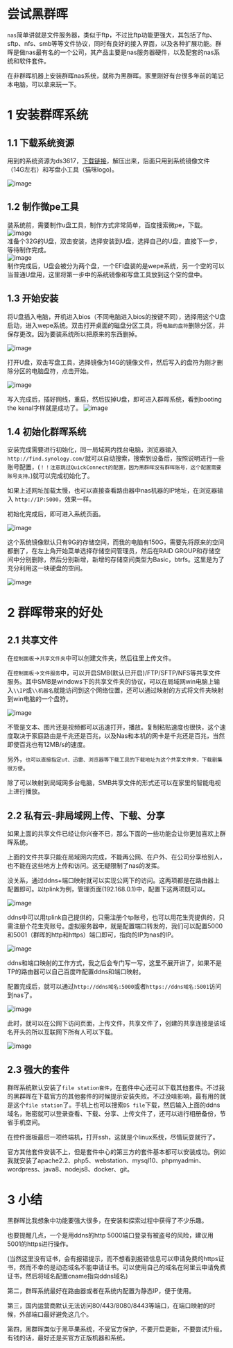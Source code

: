 # 尝试黑群晖
`nas`简单讲就是文件服务器，类似于ftp，不过比ftp功能更强大，其包括了ftp、sftp、nfs、smb等等文件协议，同时有良好的接入界面，以及各种扩展功能。群晖是做nas最有名的一个公司，其产品主要是nas服务器硬件，以及配套的nas系统和软件套件。

在非群晖机器上安装群晖nas系统，就称为黑群晖。家里刚好有台很多年前的笔记本电脑，可以拿来玩一下。
# 1 安装群晖系统
## 1.1 下载系统资源
用到的系统资源为ds3617，[下载链接](https://777.obs.cn-north-1.myhuaweicloud.com/%E7%BE%A4%E6%99%96%E4%BA%8C%E5%90%88%E4%B8%80%E5%AE%8C%E7%BE%8E%E6%B4%97%E7%99%BD.7z)，解压出来，后面只用到系统镜像文件（14G左右）和写盘小工具（猫咪logo)。

![image](https://bolg.obs.cn-north-1.myhuaweicloud.com/1906/nas4.jpg)

## 1.2 制作微pe工具
装系统前，需要制作u盘工具，制作方式非常简单，百度搜索微pe，下载。  
![image](https://bolg.obs.cn-north-1.myhuaweicloud.com/1906/nas1.jpg)  
准备个32G的U盘，双击安装，选择安装到U盘，选择自己的U盘，直接下一步，等待制作完成。   
![image](https://bolg.obs.cn-north-1.myhuaweicloud.com/1906/nas2.png)  
制作完成后，U盘会被分为两个盘，一个EFI盘装的是wepe系统，另一个空的可以当普通U盘用，这里将第一步中的系统镜像和写盘工具放到这个空的盘中。
## 1.3 开始安装
将U盘插入电脑，开机进入bios（不同电脑进入bios的按键不同），选择用这个U盘启动，进入wepe系统。双击打开桌面的磁盘分区工具，将`电脑的盘符`删除分区，并保存更改。因为要装系统所以把原来的东西删掉。

![image](https://bolg.obs.cn-north-1.myhuaweicloud.com/1906/nas3.jpg)

打开U盘，双击写盘工具，选择镜像为14G的镜像文件，然后写入的盘符为刚才删除分区的电脑盘符，点击开始。

![image](https://bolg.obs.cn-north-1.myhuaweicloud.com/1906/nas5.jpg)

写入完成后，插好网线，重启，然后拔掉U盘，即可进入群晖系统，看到booting the kenal字样就是成功了。
![image](https://bolg.obs.cn-north-1.myhuaweicloud.com/1906/nas6.jpg)
## 1.4 初始化群晖系统
安装完成需要进行初始化，同一局域网内找台电脑，浏览器输入`http://find.synology.com/`就可以自动搜索，搜索到设备后，按照说明进行一些账号配置，(`！！注意跳过QuickConnect的配置，因为黑群晖没有群晖账号，这个配置需要账号支持。`)就可以完成初始化了。

如果上述网址加载太慢，也可以直接查看路由器中nas机器的IP地址，在浏览器输入 `http://IP:5000`，效果一样。

初始化完成后，即可进入系统页面。  

![image](https://bolg.obs.cn-north-1.myhuaweicloud.com/1906/nas7.jpg)

这个系统镜像默认只有9G的存储空间，而我的电脑有150G，需要先将原来的空间都删了，在左上角开始菜单选择存储空间管理员，然后在RAID GROUP和存储空间中分别删除，然后分别新增，新增的存储空间类型为Basic，btrfs。这里是为了充分利用这一块硬盘的空间。

![image](https://bolg.obs.cn-north-1.myhuaweicloud.com/1906/nas8.png)

# 2 群晖带来的好处
## 2.1 共享文件
在`控制面板`->`共享文件夹`中可以创建文件夹，然后往里上传文件。

在`控制面板`->`文件服务`中，可以开启SMB(默认已开启)/FTP/SFTP/NFS等共享文件服务。其中SMB是windows下的共享文件夹的协议，可以在局域网win电脑上输入`\\IP`或`\\机器名`就能访问到这个网络位置，还可以通过映射的方式将文件夹映射到win电脑的一个盘符。

![image](https://bolg.obs.cn-north-1.myhuaweicloud.com/1906/nas9.jpg)

不管是文本、图片还是视频都可以迅速打开，播放。复制粘贴速度也很快，这个速度取决于家庭路由是千兆还是百兆，以及Nas和本机的网卡是千兆还是百兆，当然即使百兆也有12MB/s的速度。

另外，`也可以直接指定ut、迅雷、浏览器等下载工具的下载地址为这个共享文件夹，下载剧集很方便`。

除了可以映射到局域网多台电脑，SMB共享文件的形式还可以在家里的智能电视上进行播放。
## 2.2 私有云-非局域网上传、下载、分享
如果上面的共享文件已经让你兴奋不已，那么下面的一些功能会让你更加喜欢上群晖系统。

上面的文件共享只能在局域网内完成，不能再公网、在户外、在公司分享给别人，也不能在这些地方上传和访问。这无疑限制了nas的发挥。

没关系，通过ddns+端口映射就可以实现公网下的访问。这两项都是在路由器上配置即可。以tplink为例，管理页面(192.168.0.1)中，配置下这两项既可以。

![image](https://bolg.obs.cn-north-1.myhuaweicloud.com/1906/nas10.jpg)

ddns中可以用tplink自己提供的，只需注册个tp账号，也可以用花生壳提供的，只需注册个花生壳账号。虚拟服务器中，就是配置端口转发的，我们可以配置5000和5001（群晖的http和https）端口即可，指向的IP为nas的IP。

![image](https://bolg.obs.cn-north-1.myhuaweicloud.com/1906/nas11.jpg)

ddns和端口映射的工作方式，我之后会专门写一写，这里不展开讲了，如果不是TP的路由器可以自己百度咋配置ddns和端口映射。

配置完成后，就可以通过`http://ddns域名:5000`或者`https://ddns域名:5001`访问到nas了。

![image](https://bolg.obs.cn-north-1.myhuaweicloud.com/1906/nas12.jpg)

此时，就可以在公网下访问页面，上传文件，共享文件了，创建的共享连接是该域名开头的所以互联网下所有人可以下载。

![image](https://bolg.obs.cn-north-1.myhuaweicloud.com/1906/nas1.gif)

## 2.3 强大的套件
群晖系统默认安装了`file station套件`，在套件中心还可以下载其他套件。不过我的黑群晖在下载官方的其他套件的时候提示安装失败。不过没啥影响，最有用的就是这个`file station`了。手机上也可以搜索`DS file`下载，然后输入上面的ddns域名，账密就可以登录查看、下载、分享、上传文件了，还可以进行相册备份，节省手机空间。

在控件面板最后一项终端机，打开ssh，这就是个linux系统，尽情玩耍就行了。

官方其他套件安装不上，但是套件中心的第三方的套件基本都可以安装成功。例如我就安装了apache2.2、php5、webstation、mysql10、phpmyadmin、wordpress、java8、nodejs8、docker、git。
# 3 小结
黑群晖比我想象中功能要强大很多，在安装和探索过程中获得了不少乐趣。

也要提醒几点，一个是用ddns的http 5000端口登录有被盗号的风险，建议用5001的https进行操作。

(当然这里没有证书，会有报错提示，而不想看到报错信息可以申请免费的https证书，然而不幸的是动态域名不能申请证书。可以使用自己的域名在阿里云申请免费证书，然后将域名配置cname指向ddns域名)

第二，群晖系统最好在路由器或者在系统内配置为静态IP，便于使用。

第三，国内运营商默认无法访问80/443/8080/8443等端口，在端口映射的时候，外部端口最好避免这几个。

第四，黑群晖类似于黑苹果系统，不受官方保护，不要开启更新，不要尝试升级。有钱的话，最好还是买官方正版机器和系统。